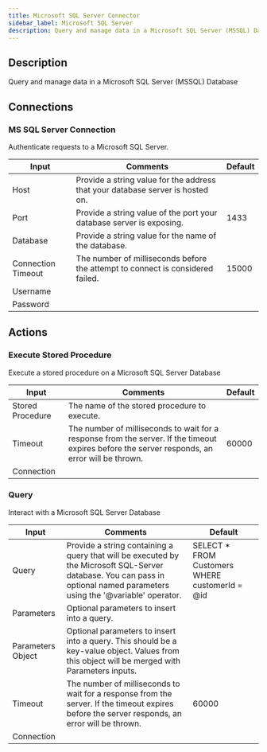 ```yaml
---
title: Microsoft SQL Server Connector
sidebar_label: Microsoft SQL Server
description: Query and manage data in a Microsoft SQL Server (MSSQL) Database
---
```


## Description

Query and manage data in a Microsoft SQL Server (MSSQL) Database

## Connections

### MS SQL Server Connection

Authenticate requests to a Microsoft SQL Server.

| Input              | Comments                                                                       | Default |
| ------------------ | ------------------------------------------------------------------------------ | ------- |
| Host               | Provide a string value for the address that your database server is hosted on. |         |
| Port               | Provide a string value of the port your database server is exposing.           | 1433    |
| Database           | Provide a string value for the name of the database.                           |         |
| Connection Timeout | The number of milliseconds before the attempt to connect is considered failed. | 15000   |
| Username           |                                                                                |         |
| Password           |                                                                                |         |

## Actions

### Execute Stored Procedure

Execute a stored procedure on a Microsoft SQL Server Database

| Input            | Comments                                                                                                                                       | Default |
| ---------------- | ---------------------------------------------------------------------------------------------------------------------------------------------- | ------- |
| Stored Procedure | The name of the stored procedure to execute.                                                                                                   |         |
| Timeout          | The number of milliseconds to wait for a response from the server. If the timeout expires before the server responds, an error will be thrown. | 60000   |
| Connection       |                                                                                                                                                |         |

### Query

Interact with a Microsoft SQL Server Database

| Input             | Comments                                                                                                                                                                  | Default                                         |
| ----------------- | ------------------------------------------------------------------------------------------------------------------------------------------------------------------------- | ----------------------------------------------- |
| Query             | Provide a string containing a query that will be executed by the Microsoft SQL-Server database. You can pass in optional named parameters using the '@variable' operator. | SELECT \* FROM Customers WHERE customerId = @id |
| Parameters        | Optional parameters to insert into a query.                                                                                                                               |                                                 |
| Parameters Object | Optional parameters to insert into a query. This should be a key-value object. Values from this object will be merged with Parameters inputs.                             |                                                 |
| Timeout           | The number of milliseconds to wait for a response from the server. If the timeout expires before the server responds, an error will be thrown.                            | 60000                                           |
| Connection        |                                                                                                                                                                           |                                                 |
